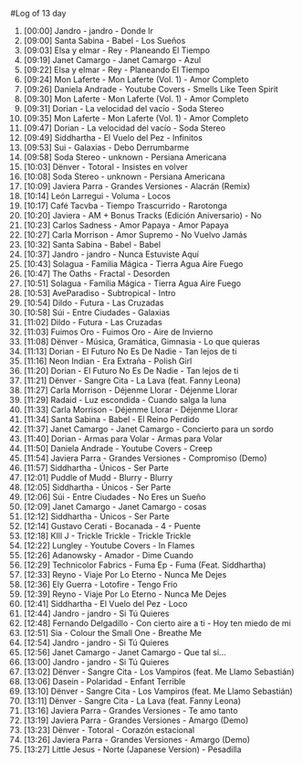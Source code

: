 #Log of 13 day

1. [00:00] Jandro - jandro - Donde Ir
1. [09:00] Santa Sabina - Babel - Los Sueños
1. [09:03] Elsa y elmar - Rey - Planeando El Tiempo
1. [09:19] Janet Camargo - Janet Camargo - Azul
1. [09:22] Elsa y elmar - Rey - Planeando El Tiempo
1. [09:24] Mon Laferte - Mon Laferte (Vol. 1) - Amor Completo
1. [09:26] Daniela Andrade - Youtube Covers - Smells Like Teen Spirit
1. [09:30] Mon Laferte - Mon Laferte (Vol. 1) - Amor Completo
1. [09:31] Dorian - La velocidad del vacío - Soda Stereo
1. [09:35] Mon Laferte - Mon Laferte (Vol. 1) - Amor Completo
1. [09:47] Dorian - La velocidad del vacío - Soda Stereo
1. [09:49] Siddhartha - El Vuelo del Pez - Infinitos
1. [09:53] Sui - Galaxias - Debo Derrumbarme
1. [09:58] Soda Stereo - unknown - Persiana Americana
1. [10:03] Dënver - Totoral - Insistes en volver
1. [10:08] Soda Stereo - unknown - Persiana Americana
1. [10:09] Javiera Parra - Grandes Versiones - Alacrán (Remix)
1. [10:14] León Larregui - Voluma - Locos
1. [10:17] Café Tacvba - Tiempo Trascurrido - Rarotonga
1. [10:20] Javiera - AM + Bonus Tracks (Edición Aniversario) - No
1. [10:23] Carlos Sadness - Amor Papaya - Amor Papaya
1. [10:27] Carla Morrison - Amor Supremo - No Vuelvo Jamás
1. [10:32] Santa Sabina - Babel - Babel
1. [10:37] Jandro - jandro - Nunca Estuviste Aquí
1. [10:43] Solagua - Familia Mágica - Tierra Agua Aire Fuego
1. [10:47] The Oaths - Fractal - Desorden
1. [10:51] Solagua - Familia Mágica - Tierra Agua Aire Fuego
1. [10:53] AveParadiso - Subtropical - Intro
1. [10:54] Dildo - Futura - Las Cruzadas
1. [10:58] Súi - Entre Ciudades - Galaxias
1. [11:02] Dildo - Futura - Las Cruzadas
1. [11:03] Fuimos Oro - Fuimos Oro - Aire de Invierno
1. [11:08] Dënver - Música, Gramática, Gimnasia - Lo que quieras
1. [11:13] Dorian - El Futuro No Es De Nadie - Tan lejos de ti
1. [11:16] Neon Indian - Era Extraña - Polish Girl
1. [11:20] Dorian - El Futuro No Es De Nadie - Tan lejos de ti
1. [11:21] Dënver - Sangre Cita - La Lava (feat. Fanny Leona)
1. [11:27] Carla Morrison - Déjenme Llorar - Déjenme Llorar
1. [11:29] Radaid - Luz escondida - Cuando salga la luna
1. [11:33] Carla Morrison - Déjenme Llorar - Déjenme Llorar
1. [11:34] Santa Sabina - Babel - El Reino Perdido
1. [11:37] Janet Camargo - Janet Camargo - Concierto para un sordo
1. [11:40] Dorian - Armas para Volar - Armas para Volar
1. [11:50] Daniela Andrade - Youtube Covers - Creep
1. [11:54] Javiera Parra - Grandes Versiones - Compromiso (Demo)
1. [11:57] Siddhartha - Únicos - Ser Parte
1. [12:01] Puddle of Mudd - Blurry - Blurry
1. [12:05] Siddhartha - Únicos - Ser Parte
1. [12:06] Súi - Entre Ciudades - No Eres un Sueño
1. [12:09] Janet Camargo - Janet Camargo - cosas
1. [12:12] Siddhartha - Únicos - Ser Parte
1. [12:14] Gustavo Cerati - Bocanada - 4 - Puente
1. [12:18] KIll J - Trickle Trickle - Trickle Trickle
1. [12:22] Lungley - Youtube Covers - In Flames
1. [12:26] Adanowsky - Amador - Dime Cuando
1. [12:29] Technicolor Fabrics - Fuma Ep - Fuma (Feat. Siddhartha)
1. [12:33] Reyno - Viaje Por Lo Eterno - Nunca Me Dejes
1. [12:36] Ely Guerra - Lotofire - Tengo Frío
1. [12:39] Reyno - Viaje Por Lo Eterno - Nunca Me Dejes
1. [12:41] Siddhartha - El Vuelo del Pez - Loco
1. [12:44] Jandro - jandro - Si Tú Quieres
1. [12:48] Fernando Delgadillo - Con cierto aire a ti - Hoy ten miedo de mi
1. [12:51] Sia - Colour the Small One - Breathe Me
1. [12:54] Jandro - jandro - Si Tú Quieres
1. [12:56] Janet Camargo - Janet Camargo - Que tal si...
1. [13:00] Jandro - jandro - Si Tú Quieres
1. [13:02] Dënver - Sangre Cita - Los Vampiros (feat. Me Llamo Sebastián)
1. [13:06] Dasein - Polaridad - Enfant Terrible
1. [13:10] Dënver - Sangre Cita - Los Vampiros (feat. Me Llamo Sebastián)
1. [13:11] Dënver - Sangre Cita - La Lava (feat. Fanny Leona)
1. [13:16] Javiera Parra - Grandes Versiones - Te amo tanto
1. [13:19] Javiera Parra - Grandes Versiones - Amargo (Demo)
1. [13:23] Dënver - Totoral - Corazón estacional
1. [13:26] Javiera Parra - Grandes Versiones - Amargo (Demo)
1. [13:27] Little Jesus - Norte (Japanese Version) - Pesadilla
